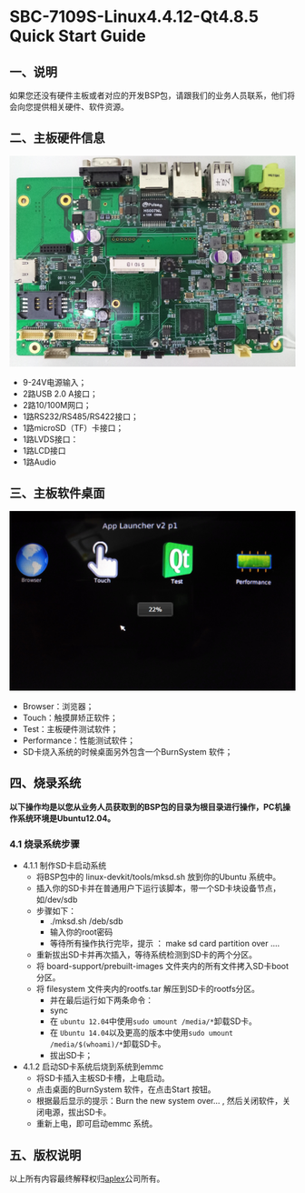 # SBC-7109S-Linux4.4.12-Qt4.8.5 Quick Start Guide

## 一、说明

如果您还没有硬件主板或者对应的开发BSP包，请跟我们的业务人员联系，他们将会向您提供相关硬件、软件资源。

## 二、主板硬件信息

![SBC-7109SBoard.png](img/SBC-7109SBoard.png)

* 9-24V电源输入；
* 2路USB 2.0 A接口；
* 2路10/100M网口；
* 1路RS232/RS485/RS422接口；
* 1路microSD（TF）卡接口；
* 1路LVDS接口：
* 1路LCD接口
* 1路Audio

## 三、主板软件桌面

![SBC-7109SBoardDesktop.png](img/SBC-7109SBoardDesktop.png)

* Browser：浏览器；
* Touch：触摸屏矫正软件；
* Test：主板硬件测试软件；
* Performance：性能测试软件；
* SD卡烧入系统的时候桌面另外包含一个BurnSystem 软件；

## 四、烧录系统

**以下操作均是以您从业务人员获取到的BSP包的目录为根目录进行操作，PC机操作系统环境是Ubuntu12.04。**

### 4.1 烧录系统步骤

* 4.1.1 制作SD卡启动系统
	* 将BSP包中的 linux-devkit/tools/mksd.sh 放到你的Ubuntu 系统中。
	* 插入你的SD卡并在普通用户下运行该脚本，带一个SD卡块设备节点，如/dev/sdb
	* 步骤如下：
		* ./mksd.sh  /deb/sdb          
		* 输入你的root密码
		* 等待所有操作执行完毕，提示 ： make sd card partition over ....
	* 重新拔出SD卡并再次插入，等待系统检测到SD卡的两个分区。
	* 将 board-support/prebuilt-images 文件夹内的所有文件拷入SD卡boot分区。
	* 将 filesystem 文件夹内的rootfs.tar 解压到SD卡的rootfs分区。		
		* 并在最后运行如下两条命令：
		* sync
		* 在 `ubuntu 12.04`中使用`sudo umount /media/*`卸载SD卡。 
		* 在 `Ubuntu 14.04`以及更高的版本中使用`sudo umount /media/$(whoami)/*`卸载SD卡。		
		* 拔出SD卡；
* 4.1.2 启动SD卡系统后烧到系统到emmc
	* 将SD卡插入主板SD卡槽，上电启动。
	* 点击桌面的BurnSystem 软件，在点击Start 按钮。
	* 根据最后显示的提示：Burn the new system over... , 然后关闭软件，关闭电源，拔出SD卡。
	* 重新上电，即可启动emmc 系统。


## 五、版权说明

以上所有内容最终解释权归[aplex](http://www.aplextec.com/cn/home.php)公司所有。
